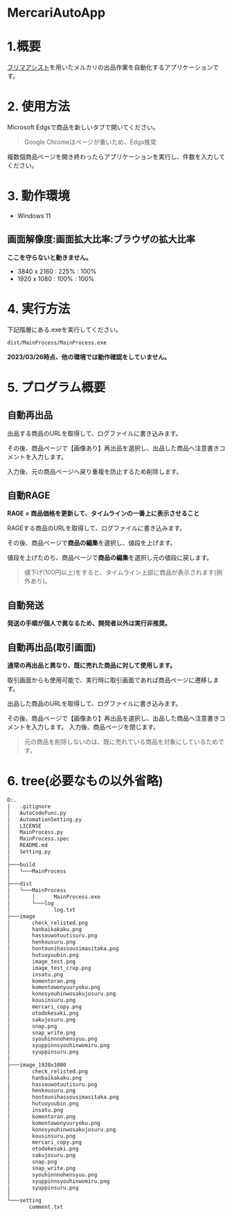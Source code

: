 # MercariAutoApp

# 1.概要

[フリマアシスト](https://chrome.google.com/webstore/detail/%E3%83%95%E3%83%AA%E3%83%9E%E3%82%A2%E3%82%B7%E3%82%B9%E3%83%88/jcbljdgnpcckiamdgmnfhijgkkaogmgg)を用いたメルカリの出品作業を自動化するアプリケーションです。

# 2. 使用方法

Microsoft Edgsで商品を新しいタブで開いてください。
> Google Chromeはページが重いため、Edgs推奨

複数個商品ページを開き終わったらアプリケーションを実行し、件数を入力してください。

# 3. 動作環境

- Windows 11

## 画面解像度:画面拡大比率:ブラウザの拡大比率

**ここを守らないと動きません。**

- 3840 x 2160 : 225% : 100%
- 1920 x 1080 : 100% : 100%

# 4. 実行方法

下記階層にある.exeを実行してください。
``` cmd
dist/MainProcess/MainProcess.exe
```

**2023/03/26時点、他の環境では動作確認をしていません。**

# 5. プログラム概要

## 自動再出品

出品する商品のURLを取得して、ログファイルに書き込みます。

その後、商品ページで【画像あり】再出品を選択し、出品した商品へ注意書きコメントを入力します。

入力後、元の商品ページへ戻り重複を防止するため削除します。

## 自動RAGE

**RAGE = 商品価格を更新して、タイムラインの一番上に表示させること**

RAGEする商品のURLを取得して、ログファイルに書き込みます。

その後、商品ページで**商品の編集**を選択し、値段を上げます。

値段を上げたのち、商品ページで**商品の編集**を選択し元の値段に戻します。
> 値下げ(100円以上)をすると、タイムライン上部に商品が表示されます(例外あり)。

## 自動発送

**発送の手順が個人で異なるため、開発者以外は実行非推奨。**

## 自動再出品(取引画面)

**通常の再出品と異なり、既に売れた商品に対して使用します。**

取引画面からも使用可能で、実行時に取引画面であれば商品ページに遷移します。

出品した商品のURLを取得して、ログファイルに書き込みます。

その後、商品ページで【画像あり】再出品を選択し、出品した商品へ注意書きコメントを入力します。
入力後、商品ページを閉じます。
> 元の商品を削除しないのは、既に売れている商品を対象にしているためです。


# 6. tree(必要なもの以外省略)

``` cmd
D:.
│   .gitignore
│   AutoCodeFunc.py
│   AutomationSetting.py
│   LICENSE
│   MainProcess.py
│   MainProcess.spec
│   README.md
│   Setting.py
│   
├───build
│   └───MainProcess
│               
├───dist
│   └───MainProcess
│       │      MainProcess.exe
│       └───log
│              log.txt
├───image
│       check_relisted.png
│       hanbaikakaku.png
│       hassouwotuutisuru.png
│       henkousuru.png
│       hontounihassousimasitaka.png
│       hutuuyuubin.png
│       image_test.png
│       image_test_crop.png
│       insatu.png
│       komentoran.png
│       komentowonyuuryoku.png
│       konosyouhinwosakujosuru.png
│       kousinsuru.png
│       mercari_copy.png
│       otodokesaki.png
│       sakujosuru.png
│       snap.png
│       snap_write.png
│       syouhinnnohensyuu.png
│       syuppinnsyouhinwomiru.png
│       syuppinsuru.png
│       
├───image_1920x1080
│       check_relisted.png
│       hanbaikakaku.png
│       hassouwotuutisuru.png
│       henkousuru.png
│       hontounihassousimasitaka.png
│       hutuuyuubin.png
│       insatu.png
│       komentoran.png
│       komentowonyuuryoku.png
│       konosyouhinwosakujosuru.png
│       kousinsuru.png
│       mercari_copy.png
│       otodokesaki.png
│       sakujosuru.png
│       snap.png
│       snap_write.png
│       syouhinnnohensyuu.png
│       syuppinnsyouhinwomiru.png
│       syuppinsuru.png
│       
└───setting
       comment.txt
```
